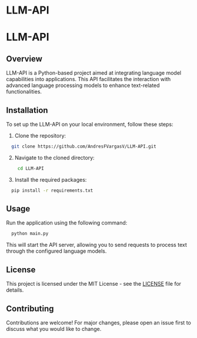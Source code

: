 # LLM-API
# LLM-API

## Overview
LLM-API is a Python-based project aimed at integrating language model capabilities into applications. This API facilitates the interaction with advanced language processing models to enhance text-related functionalities.

## Installation

To set up the LLM-API on your local environment, follow these steps:

1. Clone the repository:
  ```bash
    git clone https://github.com/AndresFVargasV/LLM-API.git
  ```
2. Navigate to the cloned directory:
   ```bash
    cd LLM-API
   ```
3. Install the required packages:
  ```bash
    pip install -r requirements.txt
  ```


## Usage

Run the application using the following command:
  ```bash
    python main.py
  ```


This will start the API server, allowing you to send requests to process text through the configured language models.

## License

This project is licensed under the MIT License - see the [LICENSE](LICENSE) file for details.

## Contributing

Contributions are welcome! For major changes, please open an issue first to discuss what you would like to change.


